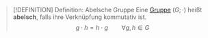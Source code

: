 > [!DEFINITION] Definition: Abelsche Gruppe
> Eine [Gruppe](Gruppe.md) $(G;\cdot)$ heißt **abelsch**, falls ihre Verknüpfung kommutativ ist.
> $$g\cdot h = h \cdot g\qquad\forall g,h\in G$$